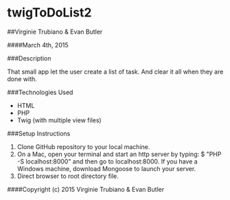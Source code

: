 # twigToDoList2

##Virginie Trubiano & Evan Butler

####March 4th, 2015

###Description

That small app let the user create a list of task. And clear it all when they are done with.

###Technologies Used

* HTML
* PHP
* Twig (with multiple view files)

###Setup Instructions

1. Clone GitHub repository to your local machine.
2. On a Mac, open your terminal and start an http server by typing: $ "PHP -S localhost:8000" and then go to localhost:8000.
   If you have a Windows machine, download Mongoose to launch your server.
3. Direct browser to root directory file.

####Copyright (c) 2015 Virginie Trubiano & Evan Butler
